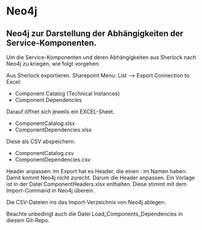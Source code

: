 # Neo4j

## Neo4j zur Darstellung der Abhängigkeiten der Service-Komponenten.

Um die Service-Komponenten und deren Abhängigkeiten aus Sherlock 
nach Neo4j zu kriegen, wie folgt vorgehen:


  Aus Sherlock exportieren. Sharepoint Menu: List --> Export Connection to Excel:
  - Component Catalog (Technical Instances)  
  - Component Dependencies
  
  
  Darauf öffnet sich jeweils ein EXCEL-Sheet. 
  - ComponentCatalog.xlsx
  - ComponentDependencies.xlsx

  Diese als CSV abspeichern.
  - ComponentCatalog.csv
  - ComponentDependencies.csv

  Header anpassen: Im Export hat es Header, die einen : im Namen haben. 
  Damit kommt Neo4j nicht zurecht. Darum die Header anpassen.
  Ein Vorlage ist in der Datei ComponentHeaders.xlsx enthalten.
  Diese stimmt mit dem Import-Command in Neo4j überein.

  Die CSV-Dateien ins das Import-Verzeichnis von Neo4j ablegen.

Beachte unbedingt auch die Datei Load_Components_Dependencies in diesem Git-Repo.

